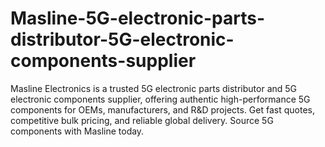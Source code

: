 # Masline-5G-electronic-parts-distributor-5G-electronic-components-supplier
Masline Electronics is a trusted 5G electronic parts distributor and 5G electronic components supplier, offering authentic high-performance 5G components for OEMs, manufacturers, and R&amp;D projects. Get fast quotes, competitive bulk pricing, and reliable global delivery. Source 5G components with Masline today.
